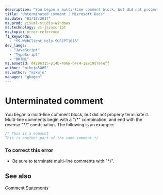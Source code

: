 ```yaml
---
description: "You began a multi-line comment block, but did not properly terminate it."
title: "Unterminated comment | Microsoft Docs"
ms.date: "01/18/2017"
ms.prod: visual-studio-windows
ms.technology: vs-javascript
ms.topic: error-reference
f1_keywords: 
  - "VS.WebClient.Help.SCRIPT1016"
dev_langs: 
  - "JavaScript"
  - "TypeScript"
  - "DHTML"
ms.assetid: d4286315-814b-4966-b4c4-1ee19d796eff
author: "mikejo5000"
ms.author: "mikejo"
manager: "ghogen"
---
```

# Unterminated comment
You began a multi-line comment block, but did not properly terminate it. Multi-line comments begin with a "/*" combination, and end with the reverse "\*/" combination. The following is an example:  
  
```JavaScript  
/* This is a comment  
This is another part of the same comment.*/  
```  
  
### To correct this error  
  
- Be sure to terminate multi-line comments with "*/".  
  
## See also  
 [Comment Statements](https://developer.mozilla.org/docs/Web/JavaScript/Reference/Lexical_grammar)

